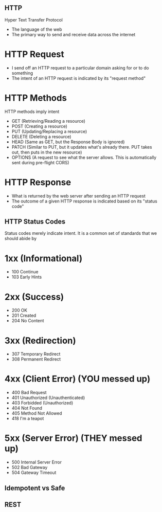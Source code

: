 ## HTTP

Hyper Text Transfer Protocol
- The language of the web
- The primary way to send and receive data across the internet

# HTTP Request
- I send off an HTTP request to a particular domain asking for or to do something
- The intent of an HTTP request is indicated by its "request method"

# HTTP Methods
HTTP methods imply intent

- GET (Retrieving/Reading a resource)
- POST (Creating a resource)
- PUT (Updating/Replacing a resource)
- DELETE (Deleting a resource)
- HEAD (Same as GET, but the Response Body is ignored)
- PATCH (Similar to PUT, but it updates what's already there. PUT takes out, then puts in the new resource)
- OPTIONS (A request to see what the server allows. This is automatically sent during pre-flight CORS)

# HTTP Response
- What is returned by the web server after sending an HTTP request
- The outcome of a given HTTP response is indicated based on its "status code"

## HTTP Status Codes
Status codes merely indicate intent. It is a common set of standards that we should abide by

# 1xx (Informational)
- 100 Continue
- 103 Early Hints
# 2xx (Success)
- 200 OK
- 201 Created
- 204 No Content
# 3xx (Redirection)
- 307 Temporary Redirect
- 308 Permanent Redirect
# 4xx (Client Error) (YOU messed up)
- 400 Bad Request
- 401 Unauthorized (Unauthenticated)
- 403 Forbidded (Unauthorized)
- 404 Not Found
- 405 Method Not Allowed
- 418 I'm a teapot
# 5xx (Server Error) (THEY messed up)
- 500 Internal Server Error
- 502 Bad Gateway
- 504 Gateway Timeout

## Idempotent vs Safe

## REST